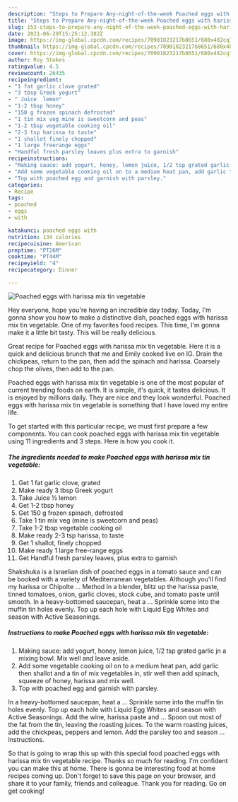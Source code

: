 ```yaml
---
description: "Steps to Prepare Any-night-of-the-week Poached eggs with harissa mix tin vegetable"
title: "Steps to Prepare Any-night-of-the-week Poached eggs with harissa mix tin vegetable"
slug: 153-steps-to-prepare-any-night-of-the-week-poached-eggs-with-harissa-mix-tin-vegetable
date: 2021-06-29T15:25:12.382Z
image: https://img-global.cpcdn.com/recipes/70901823217b8651/680x482cq70/poached-eggs-with-harissa-mix-tin-vegetable-recipe-main-photo.jpg
thumbnail: https://img-global.cpcdn.com/recipes/70901823217b8651/680x482cq70/poached-eggs-with-harissa-mix-tin-vegetable-recipe-main-photo.jpg
cover: https://img-global.cpcdn.com/recipes/70901823217b8651/680x482cq70/poached-eggs-with-harissa-mix-tin-vegetable-recipe-main-photo.jpg
author: Roy Stokes
ratingvalue: 4.5
reviewcount: 26435
recipeingredient:
- "1 fat garlic clove grated"
- "3 tbsp Greek yogurt"
- " Juice  lemon"
- "1-2 tbsp honey"
- "150 g frozen spinach defrosted"
- "1 tin mix veg mine is sweetcorn and peas"
- "1-2 tbsp vegetable cooking oil"
- "2-3 tsp harissa to taste"
- "1 shallot finely chopped"
- "1 large freerange eggs"
- "Handful fresh parsley leaves plus extra to garnish"
recipeinstructions:
- "Making sauce: add yogurt, honey, lemon juice, 1/2 tsp grated garlic jn a mixing bowl. Mix well and leave aside."
- "Add some vegetable cooking oil on to a medium heat pan, add garlic then shallot and a tin of mix vegetables in, stir well then add spinach, squeeze of honey, harissa and mix well."
- "Top with poached egg and garnish with parsley."
categories:
- Recipe
tags:
- poached
- eggs
- with

katakunci: poached eggs with 
nutrition: 134 calories
recipecuisine: American
preptime: "PT26M"
cooktime: "PT44M"
recipeyield: "4"
recipecategory: Dinner

---
```



![Poached eggs with harissa mix tin vegetable](https://img-global.cpcdn.com/recipes/70901823217b8651/680x482cq70/poached-eggs-with-harissa-mix-tin-vegetable-recipe-main-photo.jpg)

Hey everyone, hope you're having an incredible day today. Today, I'm gonna show you how to make a distinctive dish, poached eggs with harissa mix tin vegetable. One of my favorites food recipes. This time, I'm gonna make it a little bit tasty. This will be really delicious.

Great recipe for Poached eggs with harissa mix tin vegetable. Here it is a quick and delicious brunch that me and Emily cooked live on IG. Drain the chickpeas, return to the pan, then add the spinach and harissa. Coarsely chop the olives, then add to the pan.

Poached eggs with harissa mix tin vegetable is one of the most popular of current trending foods on earth. It is simple, it's quick, it tastes delicious. It is enjoyed by millions daily. They are nice and they look wonderful. Poached eggs with harissa mix tin vegetable is something that I have loved my entire life.


To get started with this particular recipe, we must first prepare a few components. You can cook poached eggs with harissa mix tin vegetable using 11 ingredients and 3 steps. Here is how you cook it.

<!--inarticleads1-->

##### The ingredients needed to make Poached eggs with harissa mix tin vegetable:

1. Get 1 fat garlic clove, grated
1. Make ready 3 tbsp Greek yogurt
1. Take  Juice ½ lemon
1. Get 1-2 tbsp honey
1. Get 150 g frozen spinach, defrosted
1. Take 1 tin mix veg (mine is sweetcorn and peas)
1. Take 1-2 tbsp vegetable cooking oil
1. Make ready 2-3 tsp harissa, to taste
1. Get 1 shallot, finely chopped
1. Make ready 1 large free-range eggs
1. Get Handful fresh parsley leaves, plus extra to garnish


Shakshuka is a Israelian dish of poached eggs in a tomato sauce and can be booked with a variety of Mediterranean vegetables. Although you&#39;ll find my harissa or Chipolte … Method In a blender, blitz up the harissa paste, tinned tomatoes, onion, garlic cloves, stock cube, and tomato paste until smooth. In a heavy-bottomed saucepan, heat a … Sprinkle some into the muffin tin holes evenly. Top up each hole with Liquid Egg Whites and season with Active Seasonings. 

<!--inarticleads2-->

##### Instructions to make Poached eggs with harissa mix tin vegetable:

1. Making sauce: add yogurt, honey, lemon juice, 1/2 tsp grated garlic jn a mixing bowl. Mix well and leave aside.
1. Add some vegetable cooking oil on to a medium heat pan, add garlic then shallot and a tin of mix vegetables in, stir well then add spinach, squeeze of honey, harissa and mix well.
1. Top with poached egg and garnish with parsley.


In a heavy-bottomed saucepan, heat a … Sprinkle some into the muffin tin holes evenly. Top up each hole with Liquid Egg Whites and season with Active Seasonings. Add the wine, harissa paste and … Spoon out most of the fat from the tin, leaving the roasting juices. To the warm roasting juices, add the chickpeas, peppers and lemon. Add the parsley too and season … Instructions. 

So that is going to wrap this up with this special food poached eggs with harissa mix tin vegetable recipe. Thanks so much for reading. I'm confident you can make this at home. There is gonna be interesting food at home recipes coming up. Don't forget to save this page on your browser, and share it to your family, friends and colleague. Thank you for reading. Go on get cooking!
